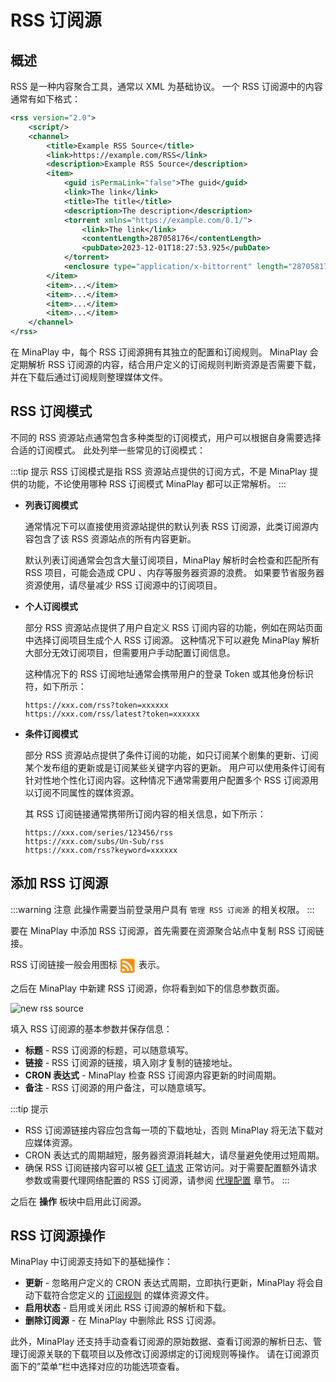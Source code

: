 <script setup>
import {useData, withBase} from 'vitepress';
const data = useData();
</script>

# RSS 订阅源

## 概述

RSS 是一种内容聚合工具，通常以 XML 为基础协议。
一个 RSS 订阅源中的内容通常有如下格式：

```xml
<rss version="2.0">
    <script/>
    <channel>
        <title>Example RSS Source</title>
        <link>https://example.com/RSS</link>
        <description>Example RSS Source</description>
        <item>
            <guid isPermaLink="false">The guid</guid>
            <link>The link</link>
            <title>The title</title>
            <description>The description</description>
            <torrent xmlns="https://example.com/0.1/">
                <link>The link</link>
                <contentLength>287058176</contentLength>
                <pubDate>2023-12-01T18:27:53.925</pubDate>
            </torrent>
            <enclosure type="application/x-bittorrent" length="287058176" url="The url"/>
        </item>
        <item>...</item>
        <item>...</item>
        <item>...</item>
        <item>...</item>
    </channel>
</rss>
```

在 MinaPlay 中，每个 RSS 订阅源拥有其独立的配置和订阅规则。
MinaPlay 会定期解析 RSS 订阅源的内容，结合用户定义的订阅规则判断资源是否需要下载，并在下载后通过订阅规则整理媒体文件。

## RSS 订阅模式

不同的 RSS 资源站点通常包含多种类型的订阅模式，用户可以根据自身需要选择合适的订阅模式。
此处列举一些常见的订阅模式：

:::tip 提示
RSS 订阅模式是指 RSS 资源站点提供的订阅方式，不是 MinaPlay 提供的功能，不论使用哪种 RSS 订阅模式 MinaPlay 都可以正常解析。
:::

- __列表订阅模式__

  通常情况下可以直接使用资源站提供的默认列表 RSS 订阅源，此类订阅源内容包含了该 RSS 资源站点的所有内容更新。
  
  默认列表订阅通常会包含大量订阅项目，MinaPlay 解析时会检查和匹配所有 RSS 项目，可能会造成 CPU 、内存等服务器资源的浪费。
  如果要节省服务器资源使用，请尽量减少 RSS 订阅源中的订阅项目。

- __个人订阅模式__

  部分 RSS 资源站点提供了用户自定义 RSS 订阅内容的功能，例如在网站页面中选择订阅项目生成个人 RSS 订阅源。
  这种情况下可以避免 MinaPlay 解析大部分无效订阅项目，但需要用户手动配置订阅信息。
  
  这种情况下的 RSS 订阅地址通常会携带用户的登录 Token 或其他身份标识符，如下所示：
  
  ```
  https://xxx.com/rss?token=xxxxxx
  https://xxx.com/rss/latest?token=xxxxxx
  ```

- __条件订阅模式__

  部分 RSS 资源站点提供了条件订阅的功能，如只订阅某个剧集的更新、订阅某个发布组的更新或是订阅某些关键字内容的更新。
  用户可以使用条件订阅有针对性地个性化订阅内容。这种情况下通常需要用户配置多个 RSS 订阅源用以订阅不同属性的媒体资源。

  其 RSS 订阅链接通常携带所订阅内容的相关信息，如下所示：

  ```
  https://xxx.com/series/123456/rss
  https://xxx.com/subs/Un-Sub/rss
  https://xxx.com/rss?keyword=xxxxxx
  ```

## 添加 RSS 订阅源


:::warning 注意
此操作需要当前登录用户具有 `管理 RSS 订阅源` 的相关权限。
:::

要在 MinaPlay 中添加 RSS 订阅源，首先需要在资源聚合站点中复制 RSS 订阅链接。

<div style="display: flex">
    RSS 订阅链接一般会用图标 
    <svg style="margin: 0 5px 0 5px; fill: darkorange" class="icon" viewBox="0 0 1024 1024"  xmlns="http://www.w3.org/2000/svg" width="24" height="24">
        <path d="M832.512 63.488q26.624 0 49.664 10.24t40.448 27.648 27.648 40.448 10.24 49.664l0 704.512q0 26.624-10.24 49.664t-27.648 40.448-40.448 27.648-49.664 10.24l-704.512 0q-26.624 0-49.664-10.24t-40.448-27.648-27.648-40.448-10.24-49.664l0-704.512q0-26.624 10.24-49.664t27.648-40.448 40.448-27.648 49.664-10.24l704.512 0zM188.416 923.648q19.456 0 36.864-7.168t30.208-19.968 19.968-30.208 7.168-36.864-7.168-36.864-19.968-30.208-30.208-19.968-36.864-7.168q-20.48 0-37.376 7.168t-30.208 19.968-20.48 30.208-7.168 36.864 7.168 36.864 20.48 30.208 30.208 19.968 37.376 7.168zM446.464 897.024l36.864 0q15.36 0 30.208 0.512t31.232 0.512 36.864-1.024q0-93.184-35.84-175.616t-97.28-143.872-143.872-96.768-175.616-35.328q-1.024 24.576-1.024 39.936l0 28.672q0 14.336 0.512 29.184t0.512 37.376q65.536 0 123.392 24.576t100.864 67.584 68.096 100.864 25.088 123.392zM707.584 894.976q36.864 0 49.152 0.512t18.432 1.536 15.872 1.024 41.472-2.048q0-145.408-55.296-272.896t-150.528-222.72-223.232-150.528-273.408-55.296q-1.024 25.6-1.024 36.864l0 16.384q0 4.096 0.512 5.632t0.512 7.168 0.512 18.432 0.512 40.448q119.808 0 224.768 45.056t183.296 123.392 123.392 183.296 45.056 223.744z">
        </path>
    </svg>
    表示。
</div>

之后在 MinaPlay 中新建 RSS 订阅源，你将看到如下的信息参数页面。

<img :src="data.isDark.value ? withBase('/new-rss-source-dark.png') : withBase('/new-rss-source.png')" alt="new rss source" data-zoomable>

填入 RSS 订阅源的基本参数并保存信息：

- __标题__ - RSS 订阅源的标题，可以随意填写。
- __链接__ - RSS 订阅源的链接，填入刚才复制的链接地址。
- __CRON 表达式__ - MinaPlay 检查 RSS 订阅源内容更新的时间周期。
- __备注__ - RSS 订阅源的用户备注，可以随意填写。

:::tip 提示
- RSS 订阅源链接内容应包含每一项的下载地址，否则 MinaPlay 将无法下载对应媒体资源。
- CRON 表达式的周期越短，服务器资源消耗越大，请尽量避免使用过短周期。
- 确保 RSS 订阅链接内容可以被 [GET 请求](https://developer.mozilla.org/zh-CN/docs/Web/HTTP/Methods/GET) 正常访问。对于需要配置额外请求参数或需要代理网络配置的 RSS 订阅源，请参阅 [代理配置](/guide/proxy) 章节。
:::

之后在 __操作__ 板块中启用此订阅源。

## RSS 订阅源操作

MinaPlay 中订阅源支持如下的基础操作：

- __更新__ - 忽略用户定义的 CRON 表达式周期，立即执行更新，MinaPlay 将会自动下载符合您定义的 [订阅规则](/guide/rule) 的媒体资源文件。
- __启用状态__ - 启用或关闭此 RSS 订阅源的解析和下载。
- __删除订阅源__ - 在 MinaPlay 中删除此 RSS 订阅源。

此外，MinaPlay 还支持手动查看订阅源的原始数据、查看订阅源的解析日志、管理订阅源关联的下载项目以及修改订阅源绑定的订阅规则等操作。
请在订阅源页面下的”菜单“栏中选择对应的功能选项查看。
